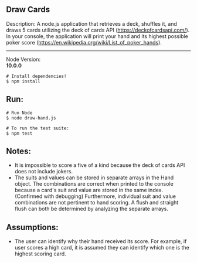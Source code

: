 Draw Cards
---
Description: A node.js application that retrieves a deck, shuffles it, and draws
5 cards utilizing the deck of cards API (https://deckofcardsapi.com/). In your
console, the application will print your hand and its highest possible poker
score (https://en.wikipedia.org/wiki/List_of_poker_hands).
________________
Node Version:     
**10.0.0**  
```
# Install dependencies!
$ npm install
```
Run:
---
```
# Run Node
$ node draw-hand.js
```
```
# To run the test suite:
$ npm test
```
Notes:
---
- It is impossible to score a five of a kind because the deck of cards API
does not include jokers.
- The suits and values can be stored in separate arrays in the Hand object. The
combinations are correct when printed to the console because a card's suit and
value are stored in the same index. (Confirmed with debugging)
Furthermore, individual suit and value combinations are not pertinent to
hand scoring. A flush and straight flush can both be determined by analyzing
the separate arrays.

Assumptions:
---
- The user can identify why their hand received its score. For example,
if user scores a high card, it is assumed they can identify which one is
the highest scoring card.
